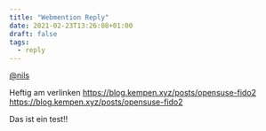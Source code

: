 ```yaml
---
title: "Webmention Reply"
date: 2021-02-23T13:26:08+01:00
draft: false
tags:
  - reply
---
```


<a class="u-in-reply-to" href="https://blog.kempen.xyz/posts/opensuse-fido2/">@nils</a>

Heftig am verlinken
https://blog.kempen.xyz/posts/opensuse-fido2
https://blog.kempen.xyz/posts/opensuse-fido2

Das ist ein test!!
